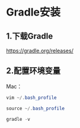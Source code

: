 # Gradle安装

## 1.下载Gradle
https://gradle.org/releases/

## 2.配置环境变量
Mac：

```java
vim ~/.bash_profile

source ~/.bash_profile

gradle -v
```



